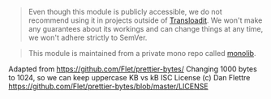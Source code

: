 > Even though this module is publicly accessible, we do not recommend using it in projects outside of [Transloadit](https://transloadit.com). We won't make any guarantees about its workings and can change things at any time, we won't adhere strictly to SemVer.

> This module is maintained from a private mono repo called [monolib](https://github.com/transloadit/monolib).

Adapted from <https://github.com/Flet/prettier-bytes/>
Changing 1000 bytes to 1024, so we can keep uppercase KB vs kB
ISC License (c) Dan Flettre <https://github.com/Flet/prettier-bytes/blob/master/LICENSE>